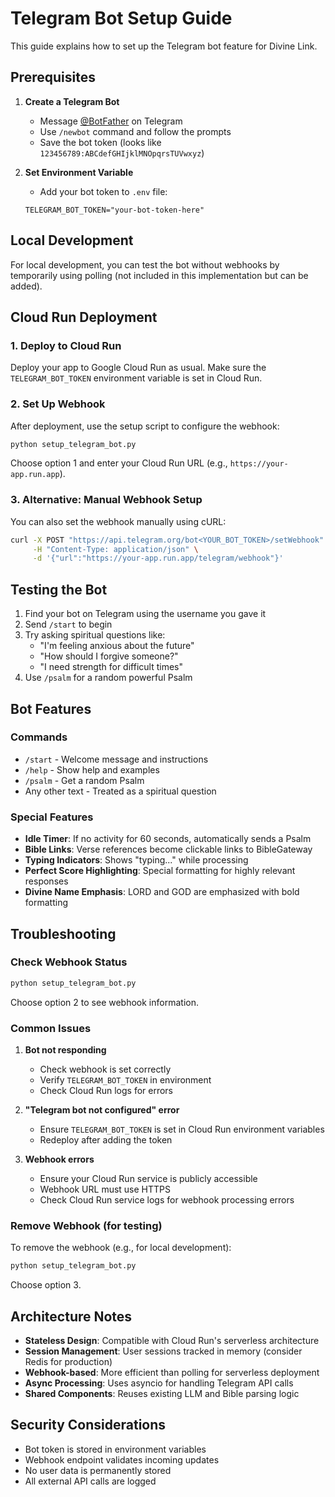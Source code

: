 # Telegram Bot Setup Guide

This guide explains how to set up the Telegram bot feature for Divine Link.

## Prerequisites

1. **Create a Telegram Bot**
   - Message [@BotFather](https://t.me/botfather) on Telegram
   - Use `/newbot` command and follow the prompts
   - Save the bot token (looks like `123456789:ABCdefGHIjklMNOpqrsTUVwxyz`)

2. **Set Environment Variable**
   - Add your bot token to `.env` file:
   ```
   TELEGRAM_BOT_TOKEN="your-bot-token-here"
   ```

## Local Development

For local development, you can test the bot without webhooks by temporarily using polling (not included in this implementation but can be added).

## Cloud Run Deployment

### 1. Deploy to Cloud Run
Deploy your app to Google Cloud Run as usual. Make sure the `TELEGRAM_BOT_TOKEN` environment variable is set in Cloud Run.

### 2. Set Up Webhook
After deployment, use the setup script to configure the webhook:

```bash
python setup_telegram_bot.py
```

Choose option 1 and enter your Cloud Run URL (e.g., `https://your-app.run.app`).

### 3. Alternative: Manual Webhook Setup
You can also set the webhook manually using cURL:

```bash
curl -X POST "https://api.telegram.org/bot<YOUR_BOT_TOKEN>/setWebhook" \
     -H "Content-Type: application/json" \
     -d '{"url":"https://your-app.run.app/telegram/webhook"}'
```

## Testing the Bot

1. Find your bot on Telegram using the username you gave it
2. Send `/start` to begin
3. Try asking spiritual questions like:
   - "I'm feeling anxious about the future"
   - "How should I forgive someone?"
   - "I need strength for difficult times"
4. Use `/psalm` for a random powerful Psalm

## Bot Features

### Commands
- `/start` - Welcome message and instructions
- `/help` - Show help and examples
- `/psalm` - Get a random Psalm
- Any other text - Treated as a spiritual question

### Special Features
- **Idle Timer**: If no activity for 60 seconds, automatically sends a Psalm
- **Bible Links**: Verse references become clickable links to BibleGateway
- **Typing Indicators**: Shows "typing..." while processing
- **Perfect Score Highlighting**: Special formatting for highly relevant responses
- **Divine Name Emphasis**: LORD and GOD are emphasized with bold formatting

## Troubleshooting

### Check Webhook Status
```bash
python setup_telegram_bot.py
```
Choose option 2 to see webhook information.

### Common Issues

1. **Bot not responding**
   - Check webhook is set correctly
   - Verify `TELEGRAM_BOT_TOKEN` in environment
   - Check Cloud Run logs for errors

2. **"Telegram bot not configured" error**
   - Ensure `TELEGRAM_BOT_TOKEN` is set in Cloud Run environment variables
   - Redeploy after adding the token

3. **Webhook errors**
   - Ensure your Cloud Run service is publicly accessible
   - Webhook URL must use HTTPS
   - Check Cloud Run service logs for webhook processing errors

### Remove Webhook (for testing)
To remove the webhook (e.g., for local development):
```bash
python setup_telegram_bot.py
```
Choose option 3.

## Architecture Notes

- **Stateless Design**: Compatible with Cloud Run's serverless architecture
- **Session Management**: User sessions tracked in memory (consider Redis for production)
- **Webhook-based**: More efficient than polling for serverless deployment
- **Async Processing**: Uses asyncio for handling Telegram API calls
- **Shared Components**: Reuses existing LLM and Bible parsing logic

## Security Considerations

- Bot token is stored in environment variables
- Webhook endpoint validates incoming updates
- No user data is permanently stored
- All external API calls are logged
